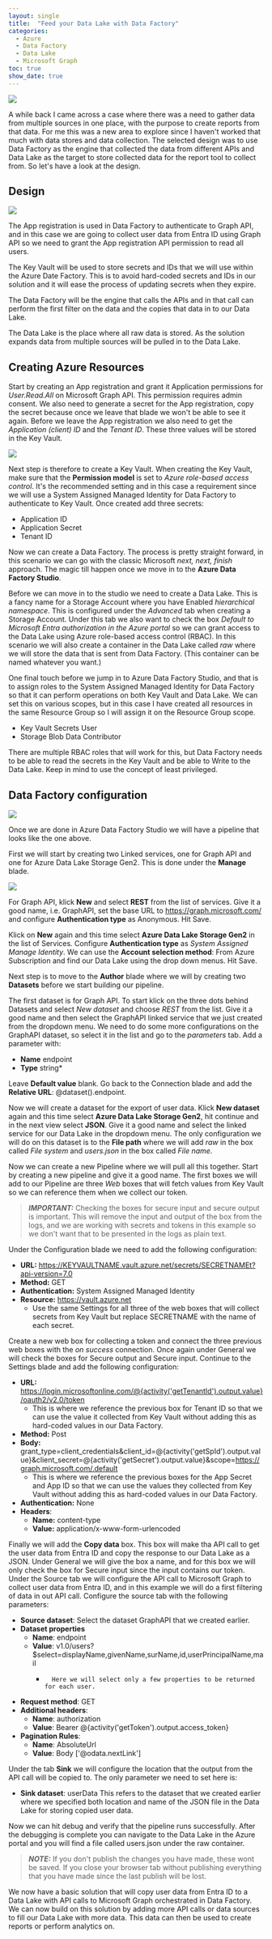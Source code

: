 ```yaml
---
layout: single
title:  "Feed your Data Lake with Data Factory"
categories: 
  - Azure
  - Data Factory
  - Data Lake
  - Microsoft Graph
toc: true
show_date: true
---
```

![](/assets/img/DataFactory01.jpg)

A while back I came across a case where there was a need to gather data from multiple sources in one place, with the purpose to create reports from that data. For me this was a new area to explore since I haven't worked that much with data stores and data collection. The selected design was to use Data Factory as the engine that collected the data from different APIs and Data Lake as the target to store collected data for the report tool to collect from. So let's have a look at the design.

## Design
![](/assets/img/dataFactoryDesign.svg)

The App registration is used in Data Factory to authenticate to Graph API, and in this case we are going to collect user data from Entra ID using Graph API so we need to grant the App registration API permission to read all users.

The Key Vault will be used to store secrets and IDs that we will use within the Azure Date Factory. This is to avoid hard-coded secrets and IDs in our solution and it will ease the process of updating secrets when they expire.

The Data Factory will be the engine that calls the APIs and in that call can perform the first filter on the data and the copies that data in to our Data Lake. 

The Data Lake is the place where all raw data is stored. As the solution expands data from multiple sources will be pulled in to the Data Lake.

## Creating Azure Resources
Start by creating an App registration and grant it Application permissions for *User.Read.All* on Microsoft Graph API. This permission requires admin consent. We also need to generate a secret for the App registration, copy the secret because once we leave that blade we won't be able to see it again. Before we leave the App registration we also need to get the *Application (client) ID* and the *Tenant ID*. These three values will be stored in the Key Vault. 

![](/assets/img/dataFactoryAPIpermissions.png)

Next step is therefore to create a Key Vault. When creating the Key Vault, make sure that the **Permission model** is set to *Azure role-based access control*. It's the recommended setting and in this case a requirement since we will use a System Assigned Managed Identity for Data Factory to authenticate to Key Vault. Once created add three secrets:
* Application ID
* Application Secret
* Tenant ID

Now we can create a Data Factory. The process is pretty straight forward, in this scenario we can go with the classic Microsoft *next, next, finish* approach. The magic till happen once we move in to the **Azure Data Factory Studio**.

Before we can move in to the studio we need to create a Data Lake. This is a fancy name for a Storage Account where you have Enabled *hierarchical namespace*. This is configured under the *Advanced* tab when creating a Storage Account. Under this tab we also want to check the box *Default to Microsoft Entra authorization in the Azure portal* so we can grant access to the Data Lake using Azure role-based access control (RBAC). In this scenario we will also create a container in the Data Lake called *raw* where we will store the data that is sent from Data Factory. (This container can be named whatever you want.)

One final touch before we jump in to Azure Data Factory Studio, and that is to assign roles to the System Assigned Managed Identity for Data Factory so that it can perform operations on both Key Vault and Data Lake. We can set this on various scopes, but in this case I have created all resources in the same Resource Group so I will assign it on the Resource Group scope. 
* Key Vault Secrets User
* Storage Blob Data Contributor

There are multiple RBAC roles that will work for this, but Data Factory needs to be able to read the secrets in the Key Vault and be able to Write to the Data Lake. Keep in mind to use the concept of least privileged. 

## Data Factory configuration
![](/assets/img/dataFactoryPipeline.png)

Once we are done in Azure Data Factory Studio we will have a pipeline that looks like the one above.

First we will start by creating two Linked services, one for Graph API and one for Azure Data Lake Storage Gen2. This is done under the **Manage** blade. 

![](/assets/img/dataFactoryLinkedServices.png)

For Graph API, klick **New** and select **REST** from the list of services. Give it a good name, i.e. GraphAPI, set the base URL to https://graph.microsoft.com/ and configure **Authentication type** as Anonymous. Hit Save.

Klick on **New** again and this time select **Azure Data Lake Storage Gen2** in the list of Services. Configure **Authentication type** as *System Assigned Manage Identity*. We can use the **Account selection method**: From Azure Subscription and find our Data Lake using the drop down menus. Hit Save.

Next step is to move to the **Author** blade where we will by creating two **Datasets** before we start building our pipeline. 

The first dataset is for Graph API. To start klick on the three dots behind Datasets and select *New dataset* and choose *REST* from the list. Give it a good name and then select the GraphAPI linked service that we just created from the dropdown menu. We need to do some more configurations on the GraphAPI dataset, so select it in the list and go to the *parameters* tab. Add a parameter with: 
* **Name** endpoint
* **Type** string*

Leave **Default value** blank. Go back to the Connection blade and add the **Relative URL**: @dataset().endpoint.

Now we will create a dataset for the export of user data. Klick **New dataset** again and this time select **Azure Data Lake Storage Gen2**, hit continue and in the next view select **JSON**. Give it a good name and select the linked service for our Data Lake in the dropdown menu. The only configuration we will do on this dataset is to the **File path** where we will add *raw* in the box called *File system* and *users.json* in the box called *File name*.

Now we can create a new Pipeline where we will pull all this together. Start by creating a new pipeline and give it a good name. The first boxes we will add to our Pipeline are three *Web* boxes that will fetch values from Key Vault so we can reference them when we collect our token. 

> **_IMPORTANT:_** Checking the boxes for secure input and secure output is important. This will remove the input and output of the box from the logs, and we are working with secrets and tokens in this example so we don't want that to be presented in the logs as plain text.

Under the Configuration blade we need to add the following configuration:
* **URL:** https://KEYVAULTNAME.vault.azure.net/secrets/SECRETNAMEt?api-version=7.0
* **Method:** GET
* **Authentication:** System Assigned Managed Identity
* **Resource:** https://vault.azure.net
  * Use the same Settings for all three of the web boxes that will collect secrets from Key Vault but 
replace SECRETNAME with the name of each secret.

Create a new web box for collecting a token and connect the three previous web boxes with the *on success* connection. Once again under General we will check the boxes for Secure output and Secure input. Continue to the Settings blade and add the following configuration: 
* **URL:** https://login.microsoftonline.com/@{activity('getTenantId').output.value}/oauth2/v2.0/token
  *	This is where we reference the previous box for Tenant ID so that we can use the value it collected from Key Vault without adding this as hard-coded values in our Data Factory.
* **Method:** Post
* **Body:** grant_type=client_credentials&client_id=@{activity('getSpId').output.value}&client_secret=@{activity('getSecret').output.value}&scope=https://graph.microsoft.com/.default
  *	This is where we reference the previous boxes for the App Secret and App ID so that we can use the values they collected from Key Vault without adding this as hard-coded values in our Data Factory.
* **Authentication:** None
* **Headers**:
	* **Name:** content-type
	* **Value:** application/x-www-form-urlencoded

Finally we will add the **Copy data** box. This box will make tha API call to get the user data from Entra ID and copy the response to our Data Lake as a JSON. Under General we will give the box a name, and for this box we will only check the box for Secure input since the input contains our token.
Under the Source tab we will configure the API call to Microsoft Graph to collect user data from Entra ID, and in this example we will do a first filtering of data in out API call. Configure the source tab with the following parameters: 
* **Source dataset**: Select the dataset GraphAPI that we created earlier.
* **Dataset properties**
  *	**Name**: endpoint
  *	**Value**: v1.0/users?$select=displayName,givenName,surName,id,userPrincipalName,mail
    *		Here we will select only a few properties to be returned for each user.
* **Request method**: GET
* **Additional headers**: 
  *	**Name**: authorization
  *	**Value**: Bearer @{activity('getToken').output.access_token} 
* **Pagination Rules**: 
  *	**Name**: AbsoluteUrl
  *	**Value**: Body ['@odata.nextLink']

Under the tab **Sink** we will configure the location that the output from the API call will be copied to. The only parameter we need to set here is:
* **Sink dataset**: userData
This refers to the dataset that we created earlier where we specified both location and name of the JSON file in the Data Lake for storing copied user data. 

Now we can hit debug and verify that the pipeline runs successfully. After the debugging is complete you can navigate to the Data Lake in the Azure portal and you will find a file called users.json under the raw container. 

> **_NOTE:_** If you don't publish the changes you have made, these wont be saved. If you close your browser tab without publishing everything that you have made since the last publish will be lost.

We now have a basic solution that will copy user data from Entra ID to a Data Lake with API calls to Microsoft Graph orchestrated in Data Factory. We can now build on this solution by adding more API calls or data sources to fill our Data Lake with more data. This data can then be used to create reports or perform analytics on. 